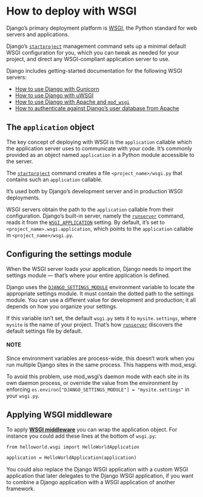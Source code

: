 # How to deploy with WSGI

Django’s primary deployment platform is [WSGI](https://wsgi.readthedocs.io/en/latest/), the Python standard for web
servers and applications.

Django’s [`startproject`](../../../ref/django-admin.md#django-admin-startproject) management command sets up a minimal default
WSGI configuration for you, which you can tweak as needed for your project,
and direct any WSGI-compliant application server to use.

Django includes getting-started documentation for the following WSGI servers:

* [How to use Django with Gunicorn](gunicorn.md)
* [How to use Django with uWSGI](uwsgi.md)
* [How to use Django with Apache and `mod_wsgi`](modwsgi.md)
* [How to authenticate against Django’s user database from Apache](apache-auth.md)

## The `application` object

The key concept of deploying with WSGI is the `application` callable which
the application server uses to communicate with your code. It’s commonly
provided as an object named `application` in a Python module accessible to
the server.

The [`startproject`](../../../ref/django-admin.md#django-admin-startproject) command creates a file
`<project_name>/wsgi.py` that contains such an `application` callable.

It’s used both by Django’s development server and in production WSGI
deployments.

WSGI servers obtain the path to the `application` callable from their
configuration. Django’s built-in server, namely the [`runserver`](../../../ref/django-admin.md#django-admin-runserver)
command, reads it from the [`WSGI_APPLICATION`](../../../ref/settings.md#std-setting-WSGI_APPLICATION) setting. By default, it’s
set to `<project_name>.wsgi.application`, which points to the `application`
callable in `<project_name>/wsgi.py`.

## Configuring the settings module

When the WSGI server loads your application, Django needs to import the
settings module — that’s where your entire application is defined.

Django uses the [`DJANGO_SETTINGS_MODULE`](../../../topics/settings.md#envvar-DJANGO_SETTINGS_MODULE) environment variable to
locate the appropriate settings module. It must contain the dotted path to the
settings module. You can use a different value for development and production;
it all depends on how you organize your settings.

If this variable isn’t set, the default `wsgi.py` sets it to
`mysite.settings`, where `mysite` is the name of your project. That’s how
[`runserver`](../../../ref/django-admin.md#django-admin-runserver) discovers the default settings file by default.

#### NOTE
Since environment variables are process-wide, this doesn’t work when you
run multiple Django sites in the same process. This happens with mod_wsgi.

To avoid this problem, use mod_wsgi’s daemon mode with each site in its
own daemon process, or override the value from the environment by
enforcing `os.environ["DJANGO_SETTINGS_MODULE"] = "mysite.settings"` in
your `wsgi.py`.

## Applying WSGI middleware

To apply [**WSGI middleware**](https://peps.python.org/pep-3333/#middleware-components-that-play-both-sides) you can wrap the application
object. For instance you could add these lines at the bottom of
`wsgi.py`:

```default
from helloworld.wsgi import HelloWorldApplication

application = HelloWorldApplication(application)
```

You could also replace the Django WSGI application with a custom WSGI
application that later delegates to the Django WSGI application, if you want
to combine a Django application with a WSGI application of another framework.
